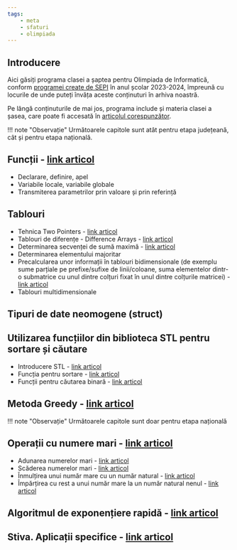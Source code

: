 ```yaml
---
tags:
    - meta
    - sfaturi
    - olimpiada
---
```


## Introducere

Aici găsiți programa clasei a șaptea pentru Olimpiada de Informatică, conform
[programei create de
SEPI](https://sepi.ro/assets/upload-file/oni2024/Programa%20pentru%20olimpiada%20de%20informatica_gimnaziu%20si%20liceu.pdf)
în anul școlar 2023-2024, împreună cu locurile de unde puteți învăța aceste
conținuturi în arhiva noastră.

Pe lângă conținuturile de mai jos, programa include și materia clasei a șasea,
care poate fi accesată în [articolul
corespunzător](./clasa-VI.md).

!!! note "Observație"
    Următoarele capitole sunt atât pentru etapa județeană, cât și pentru etapa națională.

## Funcții - [link articol](../cppintro/functions.md)

- Declarare, definire, apel
- Variabile locale, variabile globale
- Transmiterea parametrilor prin valoare și prin referință

## Tablouri  

- Tehnica Two Pointers - [link
  articol](../mediu/two-pointers.md)
- Tablouri de diferențe - Difference Arrays - [link
  articol](../usor/partial-sums.md?h=#smenul-lui-mars)
- Determinarea secvenței de sumă maximă - [link
  articol](../usor/sequences.md#subsecventa-de-suma-maxima)
- Determinarea elementului majoritar
- Precalcularea unor informații în tablouri bidimensionale (de exemplu sume
  parțiale pe prefixe/sufixe de linii/coloane, suma elementelor dintr-o
  submatrice cu unul dintre colțuri fixat în unul dintre colțurile matricei) -
  [link
  articol](../usor/partial-sums.md#extinderea-sumelor-partiale-pe-matrice)
- Tablouri multidimensionale

## Tipuri de date neomogene (struct)

## Utilizarea funcțiilor din biblioteca STL pentru sortare și căutare

- Introducere STL - [link articol](../cppintro/stl.md)
- Funcția pentru sortare - [link
  articol](../usor/sorting.md#functia-stdsort)
- Funcții pentru căutarea binară - [link
  articol](../usor/binary-search.md#functii-de-sistem-pentru-cautarea-binara)

## Metoda Greedy - [link articol](../usor/greedy.md)

!!! note "Observație"
    Următoarele capitole sunt doar pentru etapa națională

## Operații cu numere mari - [link articol](../mediu/bignum.md)

- Adunarea numerelor mari - [link
  articol](../mediu/bignum.md?h=#adunarea-numerelor-mari)
- Scăderea numerelor mari - [link
  articol](../mediu/bignum.md?h=#scaderea-numerelor-mari)
- Înmulțirea unui număr mare cu un număr natural - [link
  articol](../mediu/bignum.md?h=#inmultirea-unui-numar-mare-cu-un-numar-mic)
- Împărțirea cu rest a unui număr mare la un număr natural nenul - [link
  articol](../mediu/bignum.md?h=#impartirea-unui-numar-mare-la-un-numar-mic)

## Algoritmul de exponențiere rapidă - [link articol](../mediu/pow-log.md#ridicarea-la-putere-in-timp-logaritmic)

## Stiva. Aplicații specifice - [link articol](../mediu/stack.md)
